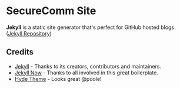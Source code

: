 # SecureComm Site

**Jekyll** is a static site generator that's perfect for GitHub hosted blogs ([Jekyll Repository](https://github.com/jekyll/jekyll))

## Credits

- [Jekyll](https://github.com/jekyll/jekyll) - Thanks to its creators, contributors and maintainers.
- [Jekyll Now](https://github.com/barryclark/jekyll-now/) - Thanks to all involved in this great boilerplate.
- [Hyde Theme](https://github.com/poole/hyde) - Looks great @poole!
